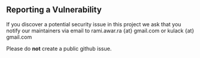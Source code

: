 ## Reporting a Vulnerability

If you discover a potential security issue in this project we ask that you notify our maintainers via email to rami.awar.ra {at} gmail.com or kulack {at} gmail.com

Please do **not** create a public github issue.
